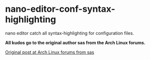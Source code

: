 ﻿nano-editor-conf-syntax-highlighting
====================================

nano editor catch all syntax-highlighting for configuration files.

__All kudos go to the original author sas from the Arch Linux forums.__

[Original post at Arch Linux forums from sas](https://bbs.archlinux.org/viewtopic.php?id=133595)
